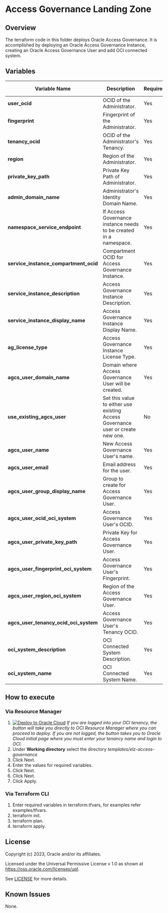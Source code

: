 # Access Governance Landing Zone

## Overview

The terraform code in this folder deploys Oracle Access Governance.  It is accomplished by deploying an Oracle Access Governance Instance, creating an Oracle Access Governance User and add OCI connected system.


## Variables
| Variable Name                          | Description                                                                     | Required | Default Value |
|----------------------------------------|---------------------------------------------------------------------------------|----------|---------------|
| **user_ocid**                          | OCID of the Administrator.                                                      | Yes      | None          |
| **fingerprint**                        | Fingerprint of the Administrator.                                               | Yes      | None          |
| **tenancy_ocid**                       | OCID of the Administrator's Tenancy.                                            | Yes      | None          |
| **region**                             | Region of the Administrator.                                                    | Yes      | None          |
| **private_key_path**                   | Private Key Path of Administrator.                                              | Yes      | None          |
| **admin_domain_name**                  | Administrator's Identity Domain Name.                                           | Yes      | None          |
| **namespace_service_endpoint**         | If Access Governance instance needs to be created in a namespace.               | Yes      | None          |
| **service_instance_compartment_ocid**  | Compartment OCID for Access Governance Instance.                                | Yes      | None          |
| **service_instance_description**       | Access Governance Instance Description.                                         | Yes      | None          |
| **service_instance_display_name**      | Access Governance Instance Display Name.                                        | Yes      | None          |
| **ag_license_type**                    | Access Governance Instance License Type.                                        | Yes      | None          |
| **agcs_user_domain_name**              | Domain where Access Governance User will be created.                            | Yes      | None          |
| **use_existing_agcs_user**             | Set this value to either use existing Access Governance user or create new one. | No       | false         |
| **agcs_user_name**                     | New Access Governance User's name.                                              | Yes      | None          |
| **agcs_user_email**                    | Email address for the user.                                                     | Yes      | None          |
| **agcs_user_group_display_name**       | Group to create for Access Governance User.                                     | Yes      | None          |
| **agcs_user_ocid_oci_system**          | Access Governance User's OCID.                                                  | Yes      | None          |
| **agcs_user_private_key_path**         | Private Key for Access Governance User.                                         | Yes      | None          |
| **agcs_user_fingerprint_oci_system**   | Access Governance User's Fingerprint.                                           | Yes      | None          |
| **agcs_user_region_oci_system**        | Region of the Access Governance User.                                           | Yes      | None          |
| **agcs_user_tenancy_ocid_oci_system**  | Access Governance User's Tenancy OCID.                                          | Yes      | None          |
| **oci_system_description**             | OCI Connected System Description.                                               | Yes      | None          |
| **oci_system_name**                    | OCI Connected System Name.                                                      | Yes      | None          |

## How to execute
### Via Resource Manager
1. [![Deploy to Oracle Cloud](https://oci-resourcemanager-plugin.plugins.oci.oraclecloud.com/latest/deploy-to-oracle-cloud.svg)](https://cloud.oracle.com/resourcemanager/stacks/create?zipUrl=https://github.com/oci-landing-zones/oci-landing-zones/releases/tag/v2.2.0)
*If you are logged into your OCI tenancy, the button will take you directly to OCI Resource Manager where you can proceed to deploy. If you are not logged, the button takes you to Oracle Cloud initial page where you must enter your tenancy name and login to OCI.*
2. Under **Working directory** select the directory *templates/elz-access-governance*
3. Click Next.
4. Enter the values for required variables.
5. Click Next.
6. Click Next.
7. Click Apply.

### Via Terraform CLI
1. Enter required variables in terraform.tfvars, for examples refer examples/tfvars.
2. terraform init.
3. terraform plan.
4. terraform apply.

## License
Copyright (c) 2023, Oracle and/or its affiliates.

Licensed under the Universal Permissive License v 1.0 as shown at https://oss.oracle.com/licenses/upl.

See [LICENSE](../../LICENSE) for more details.

## Known Issues
None.